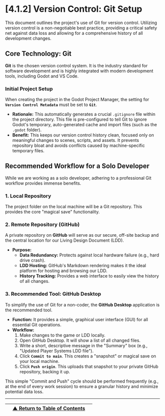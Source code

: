 <!-- Filename: LDD/[4] Art & Technical Implementation/[4.1] Technical Specifications/[4.1.2] Version Control - Git Setup.md -->

# [4.1.2] Version Control: Git Setup

This document outlines the project's use of Git for version control. Utilizing version control is a non-negotiable best practice, providing a critical safety net against data loss and allowing for a comprehensive history of all development changes.

## Core Technology: Git
**Git** is the chosen version control system. It is the industry standard for software development and is highly integrated with modern development tools, including Godot and VS Code.

### **Initial Project Setup**
When creating the project in the Godot Project Manager, the setting for **`Version Control Metadata`** must be set to **`Git`**.

*   **Rationale:** This automatically generates a crucial `.gitignore` file within the project directory. This file is pre-configured to tell Git to ignore Godot's temporary, auto-generated cache and import files (such as the `.godot` folder).
*   **Benefit:** This keeps our version control history clean, focused only on meaningful changes to scenes, scripts, and assets. It prevents repository bloat and avoids conflicts caused by machine-specific temporary files.

## Recommended Workflow for a Solo Developer

While we are working as a solo developer, adhering to a professional Git workflow provides immense benefits.

### **1. Local Repository**
The project folder on the local machine will be a Git repository. This provides the core "magical save" functionality.

### **2. Remote Repository (GitHub)**
A private repository on **GitHub** will serve as our secure, off-site backup and the central location for our Living Design Document (LDD).

*   **Purpose:**
    *   **Data Redundancy:** Protects against local hardware failure (e.g., hard drive crash).
    *   **LDD Hosting:** GitHub's Markdown rendering makes it the ideal platform for hosting and browsing our LDD.
    *   **History Tracking:** Provides a web interface to easily view the history of all changes.

### **3. Recommended Tool: GitHub Desktop**
To simplify the use of Git for a non-coder, the **GitHub Desktop** application is the recommended tool.

*   **Function:** It provides a simple, graphical user interface (GUI) for all essential Git operations.
*   **Workflow:**
    1.  Make changes to the game or LDD locally.
    2.  Open GitHub Desktop. It will show a list of all changed files.
    3.  Write a short, descriptive message in the "Summary" box (e.g., "Updated Player Systems LDD file").
    4.  Click **`Commit to main`**. This creates a "snapshot" or magical save on your local machine.
    5.  Click **`Push origin`**. This uploads that snapshot to your private GitHub repository, backing it up.

This simple "Commit and Push" cycle should be performed frequently (e.g., at the end of every work session) to ensure a granular history and minimize potential data loss.

---
| | [▲ Return to Table of Contents](../../README.md) | |
| :--- | :---: | ---: |